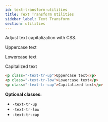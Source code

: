 ```yaml
---
id: text-transform-utilities
title: Text Transform Utilities
sidebar_label: Text Transform
section: utilities
---
```


<p style="margin-bottom: 0.8em">Adjust text capitalization with CSS.</p>

<p class="-text-tr-up">Uppercase text</p>
<p class="-text-tr-low">Lowercase text</p>
<p class="-text-tr-cap">Capitalized text</p>

```html
<p class="-text-tr-up">Uppercase text</p>
<p class="-text-tr-low">Lowercase text</p>
<p class="-text-tr-cap">Capitalized text</p>
```

__Optional classes:__

- `-text-tr-up`
- `-text-tr-low`
- `-text-tr-cap`
